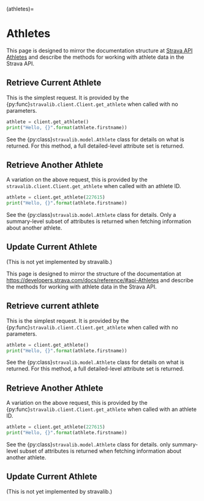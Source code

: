 (athletes)=
# Athletes

This page is designed to mirror the documentation structure at [Strava API Athletes](https://developers.strava.com/docs/reference/#api-Athletes) and describe the methods for working with athlete data in the Strava API.

## Retrieve Current Athlete

This is the simplest request. It is provided by the {py:func}`stravalib.client.Client.get_athlete` when called with no parameters.

```python
athlete = client.get_athlete()
print("Hello, {}".format(athlete.firstname))
```

See the {py:class}`stravalib.model.Athlete` class for details on what is returned. For this method, a full detailed-level attribute set is returned.

## Retrieve Another Athlete

A variation on the above request, this is provided by the `stravalib.client.Client.get_athlete` when called with an athlete ID.

```python
athlete = client.get_athlete(227615)
print("Hello, {}".format(athlete.firstname))
```

See the {py:class}`stravalib.model.Athlete` class for details. Only a summary-level subset of attributes is returned when fetching information about another athlete.

## Update Current Athlete

(This is not yet implemented by stravalib.)


This page is designed to mirror the structure of the documentation at
https://developers.strava.com/docs/reference/#api-Athletes and
describe the methods for working with athlete data in the Strava API.

## Retrieve current athlete

This is the simplest request.  It is provided by the {py:func}`stravalib.client.Client.get_athlete` when called
with no parameters.

```python
athlete = client.get_athlete()
print("Hello, {}".format(athlete.firstname))
```

See the {py:class}`stravalib.model.Athlete` class for details on what is returned. For this method, a full detailed-level attribute set is returned.

## Retrieve Another Athlete


A variation on the above request, this is provided by the {py:func}`stravalib.client.Client.get_athlete` when called with an athlete ID.

```python
athlete = client.get_athlete(227615)
print("Hello, {}".format(athlete.firstname))
```

See the {py:class}`stravalib.model.Athlete` class for details.  only summary-level subset of attributes is returned
when fetching information about another athlete.

## Update Current Athlete


(This is not yet implemented by stravalib.)
